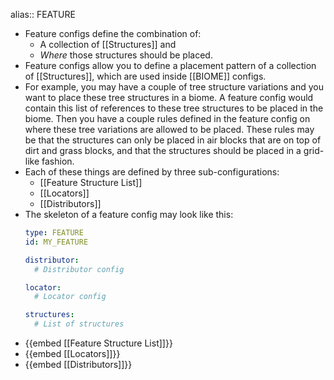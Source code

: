 alias:: FEATURE

- Feature configs define the combination of:
	- A collection of [[Structures]] and
	- *Where* those structures should be placed.
- Feature configs allow you to define a placement pattern of a collection of [[Structures]], which are used inside [[BIOME]] configs.
- For example, you may have a couple of tree structure variations and you want to place these tree structures in a biome. A feature config would contain this list of references to these tree structures to be placed in the biome. Then you have a couple rules defined in the feature config on where these tree variations are allowed to be placed. These rules may be that the structures can only be placed in air blocks that are on top of dirt and grass blocks, and that the structures should be placed in a grid-like fashion.
- Each of these things are defined by three sub-configurations:
	- [[Feature Structure List]]
	- [[Locators]]
	- [[Distributors]]
- The skeleton of a feature config may look like this:
  ```yaml
  type: FEATURE
  id: MY_FEATURE
  
  distributor:
    # Distributor config
  
  locator:
    # Locator config
  
  structures:
    # List of structures
  ```
- {{embed [[Feature Structure List]]}}
- {{embed [[Locators]]}}
- {{embed [[Distributors]]}}